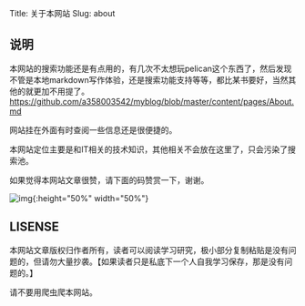 Title: 关于本网站
Slug: about



## 说明

本网站的搜索功能还是有点用的，有几次不太想玩pelican这个东西了，然后发现不管是本地markdown写作体验，还是搜索功能支持等等，都比某书要好，当然其他的就更加不用提了。
https://github.com/a358003542/myblog/blob/master/content/pages/About.md


网站挂在外面有时查阅一些信息还是很便捷的。



本网站定位主要是和IT相关的技术知识，其他相关不会放在这里了，只会污染了搜索池。



如果觉得本网站文章很赞，请下面的码赞赏一下，谢谢。



![img]({static}/images/reward_wechat.png){:height="50%" width="50%"}



## LISENSE

本网站文章版权归作者所有，读者可以阅读学习研究，极小部分复制粘贴是没有问题的，但请勿大量抄袭。【如果读者只是私底下一个人自我学习保存，那是没有问题的。】



请不要用爬虫爬本网站。


